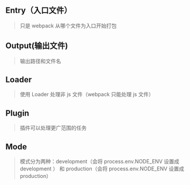## Entry（入口文件）

> 只是 webpack 从哪个文件为入口开始打包

## Output(输出文件)

> 输出路径和文件名

## Loader

> 使用 Loader 处理非 js 文件（webpack 只能处理 js 文件）

## Plugin

> 插件可以处理更广范围的任务

## Mode

> 模式分为两种：development（会将 process.env.NODE_ENV 设置成 development ） 和 production（会将 process.env.NODE_ENV 设置成 production）
